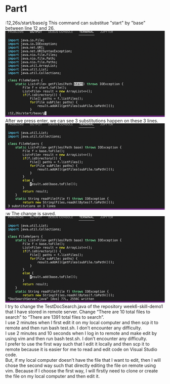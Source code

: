 # Part1
:12,26s/start/base/g   This command can substitue "start" by "base" between line 12 and 26.<br>
![Image](Picture1.png)
<Enter>   After we press enter, we can see 3 substitutions happen on these 3 lines.<br>
![Image](Picture2.png)
:w<Enter>   The change is saved. <br>
![Image](Picture3.png)
I try to change the TestDocSearch.java of the repository week6-skill-demo1 that I have stored in remote server. Change “There are 10 total files to search” to “There are 1391 total files to search”.<br>
I use 2 minutes when I first edit it on my local computer and then scp it to remote and then run bash test.sh. I don’t encounter any difficulty.<br>
I use 2 minutes and 10 seconds when I log in to remote and make edit by using vim and then run bash test.sh. I don’t encounter any difficulty.<br>
I prefer to use the first way such that I edit it locally and then scp it to remote because it is easier for me to read and edit code on Visual Studio code.<br>
But, if my local computer doesn’t have the file that I want to edit, then I will chose the second way such that directly editing the file on remote using vim. Because if I choose the first way, I will firstly need to clone or create the file on my local computer and then edit it.<br>
